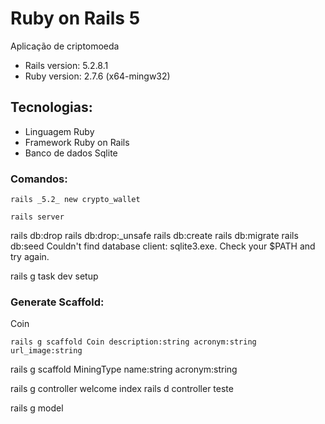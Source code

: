 # Ruby on Rails 5

Aplicação de criptomoeda

- Rails version: 5.2.8.1
- Ruby version: 2.7.6 (x64-mingw32)

## Tecnologias:

- Linguagem Ruby
- Framework Ruby on Rails
- Banco de dados Sqlite

### Comandos:
```
rails _5.2_ new crypto_wallet
```

```
rails server
```

rails db:drop
rails db:drop:_unsafe
rails db:create
rails db:migrate
rails db:seed
Couldn't find database client: sqlite3.exe. Check your $PATH and try again.

rails g task dev setup

### Generate Scaffold:
Coin
```
rails g scaffold Coin description:string acronym:string url_image:string
```
rails g scaffold MiningType name:string acronym:string

rails g controller welcome index
rails d controller teste

rails g model 

